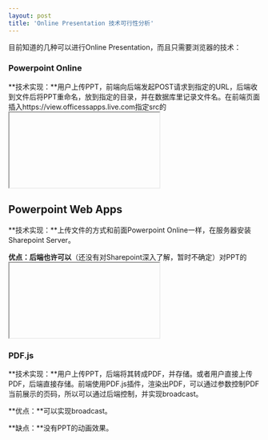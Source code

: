 ```yaml
---
layout: post
title: 'Online Presentation 技术可行性分析'
---
```


目前知道的几种可以进行Online Presentation，而且只需要浏览器的技术：

### Powerpoint Online

**技术实现：**用户上传PPT，前端向后端发起POST请求到指定的URL，后端收到文件后将PPT重命名，放到指定的目录，并在数据库里记录文件名。在前端页面插入https://view.officessapps.live.com指定src的<iframe>，src的src参数为文件路径，这样即可在浏览器上观看并控制PPT。

**优点：**方便，用Office的API轻松实现在浏览器上观看PPT。

**缺点：**无法通过后端控制前端PPT当前展示的页码，实现broadcast。

<iframe src='https://view.officeapps.live.com/op/embed.aspx?src=http%3A%2F%2Fvideo%2Ech9%2Ems%3A80%2Fbuild%2F2011%2Fslides%2FTOOL%2D532T%5FSutter%2Epptx&wdAr=1.7777777777777777' width='610px' height='367px' frameborder='0'>这是嵌入 <a target='_blank' href='https://office.com'>Microsoft Office</a> 演示文稿，由 <a target='_blank' href='https://office.com/webapps'>Office Online</a> 支持。</iframe>

## Powerpoint Web Apps

**技术实现：**上传文件的方式和前面Powerpoint Online一样，在服务器安装Sharepoint Server。

**优点：**后端**也许可以**（还没有对Sharepoint深入了解，暂时不确定）对PPT的<iframe>有更多的控制，实现broadcast。

**缺点：**后端需要做的事情更多，需要学习和使用Sharepoint，及C#语言和ASP.NET框架。

<iframe width='610px' height='367px' id="fullframe" src="http://ppt.dongboke.com/p/PowerPointFrame.aspx?WOPISrc=http%3a%2f%2f192.168.164.1%3a888%2fwopi%2ffiles%2f1333197136400998400-1333535900816105472-1.ppt%3fa%3d1&amp;PowerPointView=SlideShowView" frameborder="0" border="0" marginwidth="0" marginheight="0" scrolling="no" allowtransparency="yes"></iframe>

### PDF.js

**技术实现：**用户上传PPT，后端将其转成PDF，并存储。或者用户直接上传PDF，后端直接存储。前端使用PDF.js插件，渲染出PDF，可以通过参数控制PDF当前展示的页码，所以可以通过后端控制，并实现broadcast。

**优点：**可以实现broadcast。

**缺点：**没有PPT的动画效果。